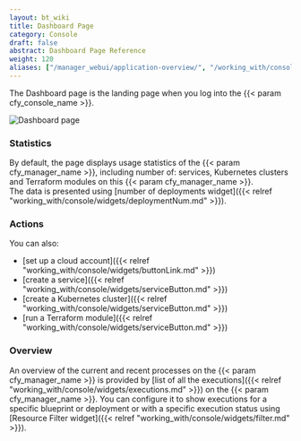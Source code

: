 ```yaml
---
layout: bt_wiki
title: Dashboard Page
category: Console
draft: false
abstract: Dashboard Page Reference
weight: 120
aliases: ["/manager_webui/application-overview/", "/working_with/console/application-overview/", "/working_with/console/dashboard-page/"]
---
```


The Dashboard page is the landing page when you log into the {{< param cfy_console_name >}}.

![Dashboard page]( /images/ui/pages/dashboard-page.png )

### Statistics

By default, the page displays usage statistics of the {{< param cfy_manager_name >}}, including number of: services, Kubernetes clusters and Terraform modules on this {{< param cfy_manager_name >}}.<br />
The data is presented using [number of deployments widget]({{< relref "working_with/console/widgets/deploymentNum.md" >}}).

### Actions

You can also:

* [set up a cloud account]({{< relref "working_with/console/widgets/buttonLink.md" >}})
* [create a service]({{< relref "working_with/console/widgets/serviceButton.md" >}})
* [create a Kubernetes cluster]({{< relref "working_with/console/widgets/serviceButton.md" >}})
* [run a Terraform module]({{< relref "working_with/console/widgets/serviceButton.md" >}})


### Overview

An overview of the current and recent processes on the {{< param cfy_manager_name >}} is provided by [list of all the executions]({{< relref "working_with/console/widgets/executions.md" >}}) on the {{< param cfy_manager_name >}}.
You can configure it to show executions for a specific blueprint or deployment or with a specific execution status using [Resource Filter widget]({{< relref "working_with/console/widgets/filter.md" >}}).
